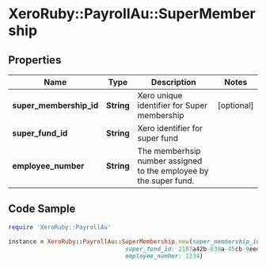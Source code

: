 # XeroRuby::PayrollAu::SuperMembership

## Properties

Name | Type | Description | Notes
------------ | ------------- | ------------- | -------------
**super_membership_id** | **String** | Xero unique identifier for Super membership | [optional] 
**super_fund_id** | **String** | Xero identifier for super fund | 
**employee_number** | **String** | The memberhsip number assigned to the employee by the super fund. | 

## Code Sample

```ruby
require 'XeroRuby::PayrollAu'

instance = XeroRuby::PayrollAu::SuperMembership.new(super_membership_id: 4333d5cd-53a5-4c31-98e5-a8b4e5676b0b,
                                 super_fund_id: 2187a42b-639a-45cb-9eed-cd4ae488306a,
                                 employee_number: 1234)
```


